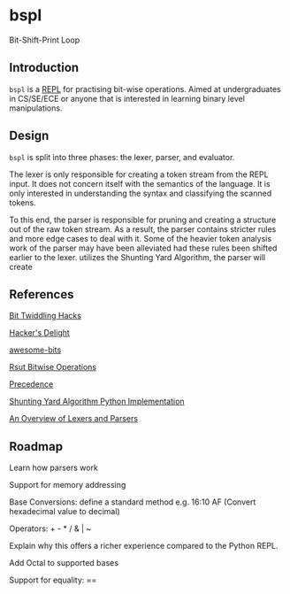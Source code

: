 # bspl
Bit-Shift-Print Loop

## Introduction

`bspl` is a [REPL](https://en.wikipedia.org/wiki/Read%E2%80%93eval%E2%80%93print_loop)
for practising bit-wise operations. Aimed at undergraduates in CS/SE/ECE or
anyone that is interested in learning binary level manipulations.

## Design

`bspl` is split into three phases: the lexer, parser, and evaluator.

The lexer is only responsible for creating a token stream from the REPL input.
It does not concern itself with the semantics of the language. It is only interested
in understanding the syntax and classifying the scanned tokens.

To this end, the parser is responsible for pruning and creating a structure out
of the raw token stream. As a result, the parser contains stricter rules and more
edge cases to deal with it.  Some of the heavier token analysis work of the parser
may have been alleviated had these rules been shifted earlier to the lexer.
utilizes the Shunting Yard Algorithm, the parser will create


## References

[Bit Twiddling Hacks](http://graphics.stanford.edu/~seander/bithacks.html)

[Hacker's Delight](http://www.hackersdelight.org/)

[awesome-bits](https://github.com/keonkim/awesome-bits)

[Rsut Bitwise Operations](https://rosettacode.org/wiki/Bitwise_operations#Rust)

[Precedence](http://introcs.cs.princeton.edu/java/11precedence/)

[Shunting Yard Algorithm Python Implementation](http://rosettacode.org/wiki/Parsing/Shunting-yard_algorithm#Python)

[An Overview of Lexers and Parsers](http://savage.net.au/Ron/html/graphviz2.marpa/Lexing.and.Parsing.Overview.html#My_Rules-of-Thumb_for_Writing_Lexers%2FParsers)

## Roadmap

Learn how parsers work

Support for memory addressing

Base Conversions: define a standard method e.g. 16:10 AF (Convert hexadecimal value to decimal)

Operators: + - * / & | ~

Explain why this offers a richer experience compared to the Python REPL.

Add Octal to supported bases

Support for equality: ==
